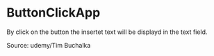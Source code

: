 # ButtonClickApp

By click on the button the insertet text will be displayd in the text field. 

Source: udemy/Tim Buchalka
